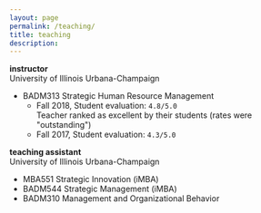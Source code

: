 ```yaml
---
layout: page
permalink: /teaching/
title: teaching
description: 
---
```


<strong>instructor</strong> <br/>
University of Illinois Urbana-Champaign
- BADM313 Strategic Human Resource Management
  - Fall 2018, Student evaluation: `4.8/5.0`  <br/> Teacher ranked as excellent by their students (rates were "outstanding")
  - Fall 2017, Student evaluation: `4.3/5.0`


<strong>teaching assistant</strong> <br/>
University of Illinois Urbana-Champaign
- MBA551 Strategic Innovation (iMBA)
- BADM544 Strategic Management (iMBA)
- BADM310 Management and Organizational Behavior

